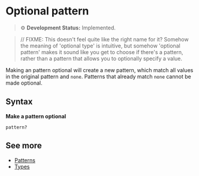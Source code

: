 # Optional pattern

> ⚙️ **Development Status:** Implemented.

> // FIXME: This doesn't feel quite like the right name for it? Somehow the meaning of 'optional type' is intuitive, but somehow 'optional pattern' makes it sound like you get to choose if there's a pattern, rather than a pattern that allows you to optionally specify a value.

Making an pattern optional will create a new pattern, which match all values in the original pattern and `none`. Patterns that already match `none` cannot be made optional.

## Syntax

**Make a pattern optional**

<pre><code>pattern?</code></pre>

## See more

-   [Patterns](pattern.md)
-   [Types](type.md)
